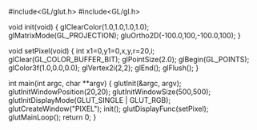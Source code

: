#include<GL/glut.h>
#include<GL/gl.h>

void init(void)
{
  glClearColor(1.0,1.0,1.0,1.0);
  glMatrixMode(GL_PROJECTION);
  gluOrtho2D(-100.0,100,-100.0,100);
}

void setPixel(void)
{
  int x1=0,y1=0,x,y,r=20,i;
  glClear(GL_COLOR_BUFFER_BIT);
  glPointSize(2.0);
  glBegin(GL_POINTS);
  glColor3f(1.0,0.0,0.0);
  glVertex2i(2,2);
  glEnd();
  glFlush();
}

int main(int argc, char **argv)
{
  glutInit(&argc, argv);
  glutInitWindowPosition(20,20);
  glutInitWindowSize(500,500);
  glutInitDisplayMode(GLUT_SINGLE | GLUT_RGB);
  glutCreateWindow("PIXEL");
  init();
  glutDisplayFunc(setPixel);
  glutMainLoop();
  return 0;
}
